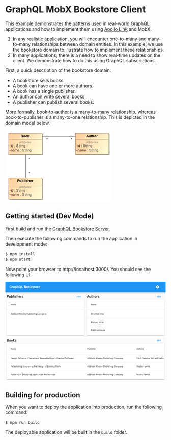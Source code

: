 GraphQL MobX Bookstore Client
=============================
This example demonstrates the patterns used in real-world GraphQL applications and how to implement them using [Apollo Link](https://www.apollographql.com/docs/link/) and MobX.

1. In any realistic application, you will encounter one-to-many and many-to-many relationships between domain entities. In this example, we use the bookstore domain to illustrate how to implement these relationships.
2. In many applications, there is a need to show real-time updates on the client. We demonstrate how to do this using GraphQL subscriptions.

First, a quick description of the bookstore domain:

- A bookstore sells books.
- A book can have one or more authors.
- A book has a single publisher.
- An author can write several books.
- A publisher can publish several books.

More formally, book-to-author is a many-to-many relationship, whereas book-to-publisher is a many-to-one relationship. This is depicted in the domain model below.

![Domain Model](assets/bookstore-domain-model.png)

Getting started (Dev Mode)
--------------------------
First build and run the [GraphQL Bookstore Server](https://github.com/archfirst/graphql-bookstore-server).

Then execute the following commands to run the application in development mode:

```bash
$ npm install
$ npm start
```

Now point your browser to http://localhost:3000/. You should see the following UI:

![Screen Shot](assets/screen-shot.png)

Building for production
-----------------------
When you want to deploy the application into production, run the following command:

```bash
$ npm run build
```

The deployable application will be built in the `build` folder.
